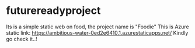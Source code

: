 # futurereadyproject
Its is a simple static web on food, the project name is "Foodie"
This is Azure static link: https://ambitious-water-0ed2e6410.1.azurestaticapps.net/
Kindly go check it..!
